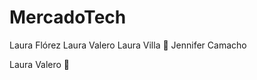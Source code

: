 # MercadoTech
Laura Flórez
Laura Valero
Laura Villa :partying_face:
Jennifer Camacho

Laura Valero :japanese_ogre:
